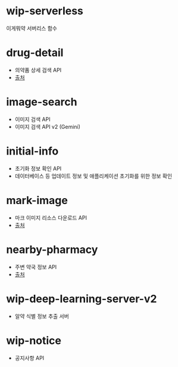 # wip-serverless

이게뭐약 서버리스 함수

# drug-detail

- 의약품 상세 검색 API
- [출처](https://www.data.go.kr/data/15095677/openapi.do#/API%20%EB%AA%A9%EB%A1%9D/getDrugPrdtPrmsnDtlInq04)

# image-search

- 이미지 검색 API
- 이미지 검색 API v2 (Gemini)

# initial-info

- 초기화 정보 확인 API
- 데이터베이스 등 업데이트 정보 및 애플리케이션 초기화를 위한 정보 확인

# mark-image

- 마크 이미지 리소스 다운로드 API
- [출처](https://nedrug.mfds.go.kr/pbp/CCBSB12/markSearchPopup?totalPages=13&page=1&limit=50&sort=&sortOrder=&search=)

# nearby-pharmacy

- 주변 약국 정보 API
- [출처](https://safemap.go.kr/opna/data/dataView.do?objtId=127)

# wip-deep-learning-server-v2

- 알약 식별 정보 추출 서버

# wip-notice

- 공지사항 API
